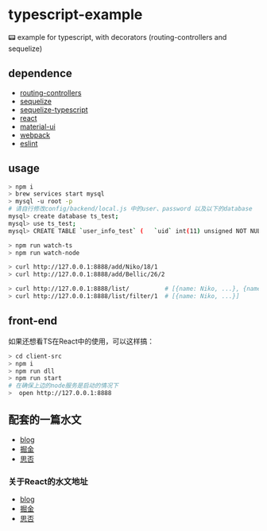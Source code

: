 # typescript-example
:pager: example for typescript, with decorators (routing-controllers and sequelize)

## dependence

- [routing-controllers](https://github.com/typestack/routing-controllers)
- [sequelize](https://github.com/sequelize/sequelize)
- [sequelize-typescript](https://github.com/RobinBuschmann/sequelize-typescript)
- [react](https://github.com/facebook/react)
- [material-ui](https://github.com/mui-org/material-ui)
- [webpack](https://github.com/webpack/webpack)
- [eslint](https://github.com/webpack/webpack)

## usage

```bash
> npm i
> brew services start mysql
> mysql -u root -p
# 请自行修改config/backend/local.js 中的user、password 以及以下的database
mysql> create database ts_test;
mysql> use ts_test;
mysql> CREATE TABLE `user_info_test` (   `uid` int(11) unsigned NOT NULL AUTO_INCREMENT,   `name` varchar(11) NOT NULL,   `age` int(3) DEFAULT '0',   `gender` int(1) NOT NULL,   PRIMARY KEY (`uid`) ) ENGINE=InnoDB DEFAULT CHARSET=utf8;

> npm run watch-ts
> npm run watch-node

> curl http://127.0.0.1:8888/add/Niko/18/1
> curl http://127.0.0.1:8888/add/Bellic/26/2

> curl http://127.0.0.1:8888/list/          # [{name: Niko, ...}, {name: Bellic, ...}]
> curl http://127.0.0.1:8888/list/filter/1  # [{name: Niko, ...}]
```

## front-end

如果还想看TS在React中的使用，可以这样搞：
```bash
> cd client-src
> npm i
> npm run dll
> npm run start
# 在确保上边的node服务是启动的情况下
>  open http://127.0.0.1:8888
```

## 配套的一篇水文

- [blog](https://blog.jiasm.org/2018/07/21/TypeScript%E5%9C%A8node%E9%A1%B9%E7%9B%AE%E4%B8%AD%E7%9A%84%E5%AE%9E%E8%B7%B5/)
- [掘金](https://juejin.im/post/5b5413755188251aab713d14)
- [思否](https://segmentfault.com/a/1190000015719697)

### 关于React的水文地址

- [blog](https://blog.jiasm.org/2018/08/26/TypeScript%E5%9C%A8react%E9%A1%B9%E7%9B%AE%E4%B8%AD%E7%9A%84%E5%AE%9E%E8%B7%B5/)
- [掘金](https://juejin.im/post/5b83a02ff265da43737e9a27)
- [思否](https://segmentfault.com/a/1190000016163937)
